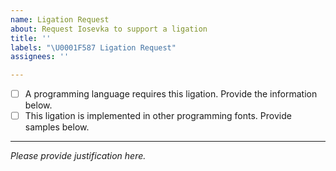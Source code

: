 ```yaml
---
name: Ligation Request
about: Request Iosevka to support a ligation
title: ''
labels: "\U0001F587️ Ligation Request"
assignees: ''

---
```


- [ ] A programming language requires this ligation. Provide the information below.
- [ ] This ligation is implemented in other programming fonts. Provide samples below.

------

*Please provide justification here.*
